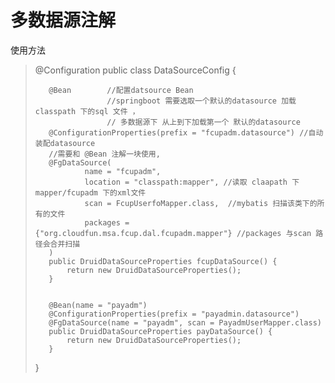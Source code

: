 
#  多数据源注解

使用方法

>    @Configuration
>    public class DataSourceConfig {
>    
>    
>        @Bean        //配置datsource Bean
>                     //springboot 需要选取一个默认的datasource 加载classpath 下的sql 文件 ，
>                     // 多数据源下 从上到下加载第一个 默认的datasource
>        @ConfigurationProperties(prefix = "fcupadm.datasource") //自动装配datasource
>        //需要和 @Bean 注解一块使用,
>        @FgDataSource(
>                name = "fcupadm",
>                location = "classpath:mapper", //读取 claapath 下 mapper/fcupadm 下的xml文件
>                scan = FcupUserfoMapper.class,  //mybatis 扫描该类下的所有的文件
>                packages = {"org.cloudfun.msa.fcup.dal.fcupadm.mapper"} //packages 与scan 路径会合并扫描
>        )
>        public DruidDataSourceProperties fcupDataSource() {
>            return new DruidDataSourceProperties();
>        }
>    
>    
>        @Bean(name = "payadm")
>        @ConfigurationProperties(prefix = "payadmin.datasource")
>        @FgDataSource(name = "payadm", scan = PayadmUserMapper.class)
>        public DruidDataSourceProperties payDataSource() {
>            return new DruidDataSourceProperties();
>        }
>    
>    }
